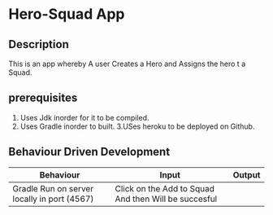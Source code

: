 # Hero-Squad App

## Description
This is an app whereby A user Creates a Hero and Assigns the hero t a Squad.

## prerequisites

1. Uses Jdk inorder for it to be compiled.
2. Uses Gradle inorder to built.
3.USes heroku to be deployed on Github.



## Behaviour Driven Development

| Behaviour | Input | Output |
| --------- | ------| ------ |
|Gradle Run on server locally in port (4567)|Click on the Add to Squad And then Will be succesful|


